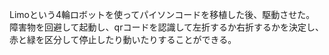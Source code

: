 Limoという4輪ロボットを使ってパイソンコードを移植した後、駆動させた。 障害物を回避して起動し、qrコードを認識して左折するか右折するかを決定し、赤と緑を区分して停止したり動いたりすることができる。
